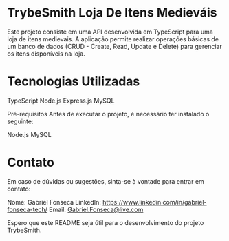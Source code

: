 # TrybeSmith Loja De Itens Medieváis

Este projeto consiste em uma API desenvolvida em TypeScript para uma loja de itens medievais. A aplicação permite realizar operações básicas de um banco de dados (CRUD - Create, Read, Update e Delete) para gerenciar os itens disponíveis na loja.

# Tecnologias Utilizadas
TypeScript
Node.js
Express.js
MySQL

Pré-requisitos
Antes de executar o projeto, é necessário ter instalado o seguinte:

Node.js
MySQL

# Contato
Em caso de dúvidas ou sugestões, sinta-se à vontade para entrar em contato:

Nome: Gabriel Fonseca
LinkedIn: https://www.linkedin.com/in/gabriel-fonseca-tech/
Email: Gabriel.Fonseca@live.com

Espero que este README seja útil para o desenvolvimento do projeto TrybeSmith.

<!-- ## Tabela de Conteúdos

- [Visão Geral](#visão-geral)
- [Tecnologias utilizadas](#tecnologias-utilizadas)
- [Instalação](#instalação)
- [Como usar](#como-usar)
- [Contribuição](#contribuição)
- [Licença](#licença)
- [Contato](#contato)

## Visão Geral

[Inclua uma descrição mais detalhada do projeto. Explique o problema que ele resolve e as funcionalidades principais.]

## Tecnologias utilizadas

- [Lista de tecnologias/frameworks utilizados no projeto]

## Instalação

[Instruções passo a passo para instalar e configurar o projeto localmente. Inclua requisitos de sistema, dependências e etapas específicas.]

## Como usar

[Explique como utilizar o projeto. Forneça exemplos e instruções para executar o projeto.]

## Contribuição

[Explique como os outros podem contribuir para o projeto. Inclua informações sobre como criar problemas (issues) e enviar solicitações de pull (pull requests).]

## Licença

[Indique a licença sob a qual o projeto é distribuído. Você pode usar uma licença popular, como MIT, Apache, GNU, ou qualquer outra que se aplique.]

## Contato

[Inclua informações de contato para que os usuários possam entrar em contato com você em caso de dúvidas, problemas ou colaborações. Você pode fornecer seu endereço de e-mail, links para perfis de redes sociais ou qualquer outro método de contato que preferir.]

[Inclua qualquer outra informação relevante sobre o projeto.]

 -->
